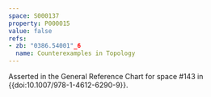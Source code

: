 ```yaml
---
space: S000137
property: P000015
value: false
refs:
- zb: "0386.54001"_6
  name: Counterexamples in Topology
---
```


Asserted in the General Reference Chart for space #143
in {{doi:10.1007/978-1-4612-6290-9}}.